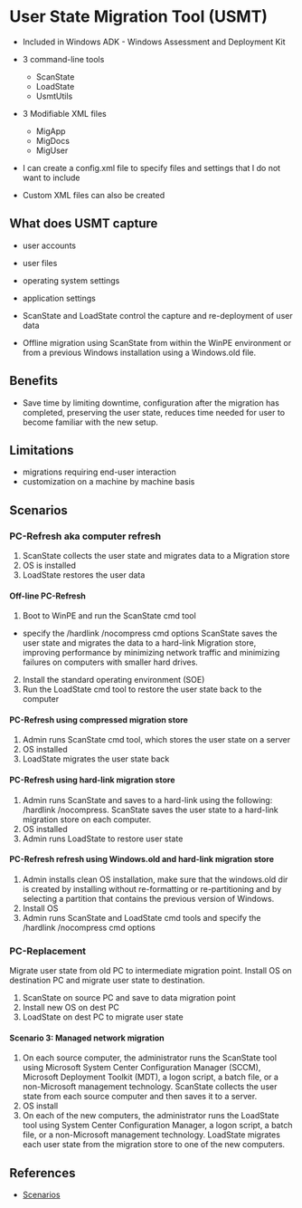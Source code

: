 # User State Migration Tool (USMT)

- Included in Windows ADK - Windows Assessment and Deployment Kit
- 3 command-line tools
  - ScanState
  - LoadState
  - UsmtUtils
- 3 Modifiable XML files
  - MigApp
  - MigDocs
  - MigUser

- I can create a config.xml file to specify files and settings that I do not want to include
- Custom XML files can also be created

## What does USMT capture

- user accounts
- user files
- operating system settings
- application settings

- ScanState and LoadState control the capture and re-deployment of user data
- Offline migration using ScanState from within the WinPE environment or from a previous Windows installation using a Windows.old file.

## Benefits

- Save time by limiting downtime, configuration after the migration has completed, preserving the user state, reduces time needed for user to become familiar with the new setup.

## Limitations

- migrations requiring end-user interaction
- customization on a machine by machine basis

## Scenarios

### PC-Refresh aka computer refresh

1. ScanState collects the user state and migrates data to a Migration store
2. OS is installed
3. LoadState restores the user data

#### Off-line PC-Refresh

1. Boot to WinPE and run the ScanState cmd tool
  - specify the /hardlink /nocompress cmd options
  ScanState saves the user state and migrates the data to a hard-link Migration store, improving performance by minimizing network traffic and minimizing failures on computers with smaller hard drives.
2. Install the standard operating environment (SOE)
3. Run the LoadState cmd tool to restore the user state back to the computer

#### PC-Refresh using compressed migration store

1. Admin runs ScanState cmd tool, which stores the user state on a server
2. OS installed
3. LoadState migrates the user state back

#### PC-Refresh using hard-link migration store

1. Admin runs ScanState and saves to a hard-link using the following: /hardlink /nocompress. ScanState saves the user state to a hard-link migration store on each computer.
2. OS installed
3. Admin runs LoadState to restore user state

#### PC-Refresh refresh using Windows.old and hard-link migration store

1. Admin installs clean OS installation, make sure that the windows.old dir is created by installing without re-formatting or re-partitioning and by selecting a partition that contains the previous version of Windows.  
2. Install OS
3. Admin runs ScanState and LoadState cmd tools and specify the /hardlink /nocompress cmd options

### PC-Replacement

Migrate user state from old PC to intermediate migration point. Install OS on destination PC and migrate user state to destination.

1. ScanState on source PC and save to data migration point
2. Install new OS on dest PC
3. LoadState on dest PC to migrate user state

#### Scenario 3: Managed network migration

1. On each source computer, the administrator runs the ScanState tool using Microsoft System Center Configuration Manager (SCCM), Microsoft Deployment Toolkit (MDT), a logon script, a batch file, or a non-Microsoft management technology. ScanState collects the user state from each source computer and then saves it to a server.
2. OS install
3. On each of the new computers, the administrator runs the LoadState tool using System Center Configuration Manager, a logon script, a batch file, or a non-Microsoft management technology. LoadState migrates each user state from the migration store to one of the new computers.

## References
- [Scenarios](https://technet.microsoft.com/en-us/library/hh825180.aspx)
